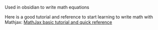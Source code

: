 Used in obsidian to write math equations

Here is a good tutorial and reference to start learning to write math with Mathjax: [MathJax basic tutorial and quick reference](https://math.meta.stackexchange.com/questions/5020/mathjax-basic-tutorial-and-quick-reference)